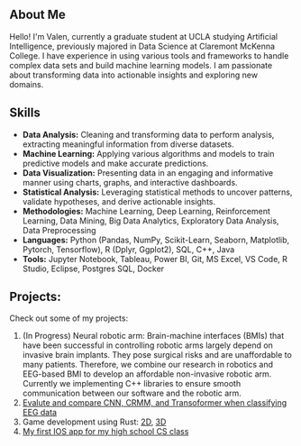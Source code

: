 
## About Me

Hello! I'm Valen, currently a graduate student at UCLA studying Artificial Intelligence, previously majored in Data Science at Claremont McKenna College. I have experience in using various tools and frameworks to handle complex data sets and build machine learning models. I am passionate about transforming data into actionable insights and exploring new domains. 

## Skills

- **Data Analysis:** Cleaning and transforming data to perform analysis, extracting meaningful information from diverse datasets.
- **Machine Learning:** Applying various algorithms and models to train predictive models and make accurate predictions.
- **Data Visualization:** Presenting data in an engaging and informative manner using charts, graphs, and interactive dashboards.
- **Statistical Analysis:** Leveraging statistical methods to uncover patterns, validate hypotheses, and derive actionable insights.
- **Methodologies:** Machine Learning, Deep Learning, Reinforcement Learning, Data Mining, Big Data Analytics, Exploratory Data Analysis, Data Preprocessing
- **Languages:** Python (Pandas, NumPy, Scikit-Learn, Seaborn, Matplotlib, Pytorch, Tensorflow), R (Dplyr, Ggplot2), SQL, C++, Java
- **Tools:** Jupyter Notebook, Tableau, Power BI, Git, MS Excel, VS Code, R Studio, Eclipse, Postgres SQL, Docker


## Projects:

Check out some of my projects:

1. (In Progress) Neural robotic arm: Brain-machine interfaces (BMIs) that have been successful in controlling robotic arms largely depend on invasive brain implants. They pose surgical risks and are unaffordable to many patients. Therefore, we combine our research in robotics and EEG-based BMI to develop an affordable non-invasive robotic arm. Currently we implementing C++ libraries to ensure smooth communication between our software and the robotic arm.
2. [Evalute and compare CNN, CRMM, and Transoformer when classifying EEG data](https://github.com/valenxie/ECE-C247-Project)
3. Game development using Rust: [2D](https://github.com/valenxie/cs181-unit2), [3D](https://github.com/valenxie/cs181-unit3)
4. [My first IOS app for my high school CS class](https://github.com/valenxie/Stocklist)

